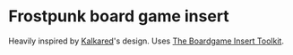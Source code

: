 # Frostpunk board game insert

Heavily inspired by [Kalkared](https://www.kalkared.eu/en/insert-pro-frostpunk/)'s design. Uses [The Boardgame Insert Toolkit](https://github.com/dppdppd/The-Boardgame-Insert-Toolkit).
